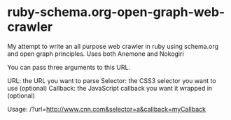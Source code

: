 ruby-schema.org-open-graph-web-crawler
===============

My attempt to write an all purpose web crawler in ruby using schema.org and open graph principles.
Uses both Anemone and Nokogiri

You can pass three arguments to this URL.

URL: the URL you want to parse
Selector: the CSS3 selector you want to use (optional)
Callback: the JavaScript callback you want it wrapped in (optional)

Usage: /?url=http://www.cnn.com&selector=a&callback=myCallback

